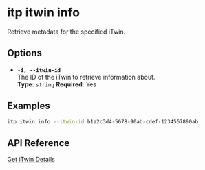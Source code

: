 # itp itwin info

Retrieve metadata for the specified iTwin.

## Options

- **`-i, --itwin-id`**  
  The ID of the iTwin to retrieve information about.  
  **Type:** `string` **Required:** Yes

## Examples

```bash
itp itwin info --itwin-id b1a2c3d4-5678-90ab-cdef-1234567890ab
```

## API Reference

[Get iTwin Details](https://developer.bentley.com/apis/iTwins/operations/get-itwin/)